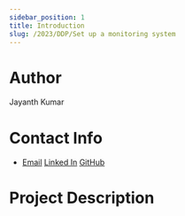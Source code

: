 ```yaml
---
sidebar_position: 1
title: Introduction
slug: /2023/DDP/Set up a monitoring system
---
```



# Author
Jayanth Kumar

# Contact Info
- [Email](mailto:jayanthkumar1903@gmail.com)
[Linked In](https://www.linkedin.com/in/jayanth-kumar-14a4811b5/)
[GitHub](github.com/jayanth-kumar-morem)

# Project Description

